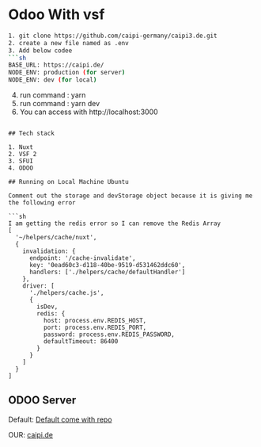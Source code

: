 # Odoo With vsf

```sh
1. git clone https://github.com/caipi-germany/caipi3.de.git
2. create a new file named as .env
3. Add below codee
```sh
BASE_URL: https://caipi.de/
NODE_ENV: production (for server)
NODE_ENV: dev (for local)
```
4. run command : yarn
5. run command : yarn dev
6. You can access with http://localhost:3000
```

## Tech stack

1. Nuxt
2. VSF 2
3. SFUI
4. ODOO

## Running on Local Machine Ubuntu

Comment out the storage and devStorage object because it is giving me the following error

```sh
I am getting the redis error so I can remove the Redis Array
[
  '~/helpers/cache/nuxt',
  {
    invalidation: {
      endpoint: '/cache-invalidate',
      key: '0ead60c3-d118-40be-9519-d531462ddc60',
      handlers: ['./helpers/cache/defaultHandler']
    },
    driver: [
      './helpers/cache.js',
      {
        isDev,
        redis: {
          host: process.env.REDIS_HOST,
          port: process.env.REDIS_PORT,
          password: process.env.REDIS_PASSWORD,
          defaultTimeout: 86400
        }
      }
    ]
  }
]
```

## ODOO Server

Default: [Default come with repo](https://vsfdemo17.labs.odoogap.com/)

OUR: [caipi.de](https://caipi.de/)
